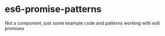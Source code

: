 es6-promise-patterns
====================

Not a component, just some example code and patterns working with es6 promises
